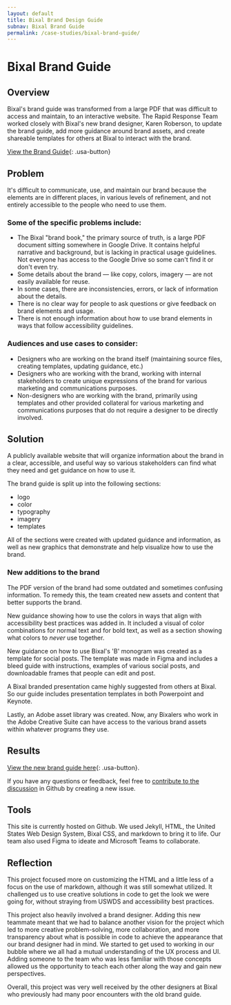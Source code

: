 ```yaml
---
layout: default
title: Bixal Brand Design Guide
subnav: Bixal Brand Guide
permalink: /case-studies/bixal-brand-guide/
---
```


# Bixal Brand Guide

## Overview

Bixal's brand guide was transformed from a large PDF that was difficult to access and maintain, to an interactive website. The Rapid Response Team worked closely with Bixal's new brand designer, Karen Roberson, to update the brand guide, add more guidance around brand assets, and create shareable templates for others at Bixal to interact with the brand.

[View the Brand Guide](https://bixal.github.io/brand-guide/){: .usa-button}

## Problem

It's difficult to communicate, use, and maintain our brand because the elements are in different places, in various levels of refinement, and not entirely accessible to the people who need to use them.

### Some of the specific problems include:

- The Bixal "brand book," the primary source of truth, is a large PDF document sitting somewhere in Google Drive. It contains helpful narrative and background, but is lacking in practical usage guidelines. Not everyone has access to the Google Drive so some can't find it or don't even try.
- Some details about the brand — like copy, colors, imagery — are not easily available for reuse.
- In some cases, there are inconsistencies, errors, or lack of information about the details.
- There is no clear way for people to ask questions or give feedback on brand elements and usage.
- There is not enough information about how to use brand elements in ways that follow accessibility guidelines.

### Audiences and use cases to consider:

- Designers who are working on the brand itself (maintaining source files, creating templates, updating guidance, etc.)
- Designers who are working with the brand, working with internal stakeholders to create unique expressions of the brand for various marketing and communications purposes.
- Non-designers who are working with the brand, primarily using templates and other provided collateral for various marketing and communications purposes that do not require a designer to be directly involved.

## Solution

A publicly available website that will organize information about the brand in a clear, accessible, and useful way so various stakeholders can find what they need and get guidance on how to use it.

The brand guide is split up into the following sections:

- logo
- color
- typography
- imagery
- templates

All of the sections were created with updated guidance and information, as well as new graphics that demonstrate and help visualize how to use the brand.

### New additions to the brand

The PDF version of the brand had some outdated and sometimes confusing information. To remedy this, the team created new assets and content that better supports the brand.

New guidance showing how to use the colors in ways that align with accessibility best practices was added in. It included a visual of color combinations for normal text and for bold text, as well as a section showing what colors to _never_ use together.

New guidance on how to use Bixal's 'B' monogram was created as a template for social posts. The template was made in Figma and includes a bleed guide with instructions, examples of various social posts, and downloadable frames that people can edit and post.

A Bixal branded presentation came highly suggested from others at Bixal. So our guide includes presentation templates in both Powerpoint and Keynote.

Lastly, an Adobe asset library was created. Now, any Bixalers who work in the Adobe Creative Suite can have access to the various brand assets within whatever programs they use.

## Results

[View the new brand guide here](https://bixal.github.io/brand-guide/){: .usa-button}.

If you have any questions or feedback, feel free to [contribute to the discussion](https://github.com/Bixal/brand-guide/issues) in Github by creating a new issue.

## Tools

This site is currently hosted on Github. We used Jekyll, HTML, the United States Web Design System, Bixal CSS, and markdown to bring it to life. Our team also used Figma to ideate and Microsoft Teams to collaborate.

## Reflection

This project focused more on customizing the HTML and a little less of a focus on the use of markdown, although it was still somewhat utilized. It challenged us to use creative solutions in code to get the look we were going for, without straying from USWDS and accessibility best practices.

This project also heavily involved a brand designer. Adding this new teammate meant that we had to balance another vision for the project which led to more creative problem-solving, more collaboration, and more transparency about what is possible in code to achieve the appearance that our brand designer had in mind. We started to get used to working in our bubble where we all had a mutual understanding of the UX process and UI. Adding someone to the team who was less familiar with those concepts allowed us the opportunity to teach each other along the way and gain new perspectives.

Overall, this project was very well received by the other designers at Bixal who previously had many poor encounters with the old brand guide.
